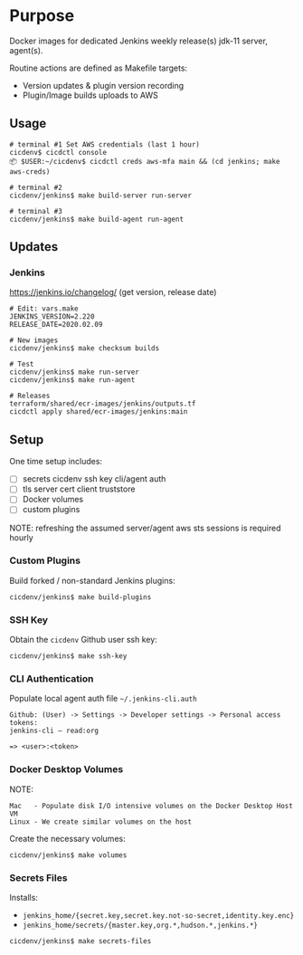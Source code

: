# Purpose
Docker images for dedicated Jenkins weekly release(s) jdk-11 server, agent(s).

Routine actions are defined as Makefile targets:
* Version updates & plugin version recording
* Plugin/Image builds uploads to AWS

## Usage
```
# terminal #1 Set AWS credentials (last 1 hour)
cicdenv$ cicdctl console
📦 $USER:~/cicdenv$ cicdctl creds aws-mfa main && (cd jenkins; make aws-creds)

# terminal #2
cicdenv/jenkins$ make build-server run-server

# terminal #3
cicdenv/jenkins$ make build-agent run-agent
```

## Updates
### Jenkins
https://jenkins.io/changelog/ (get version, release date)
```
# Edit: vars.make
JENKINS_VERSION=2.220
RELEASE_DATE=2020.02.09

# New images
cicdenv/jenkins$ make checksum builds

# Test
cicdenv/jenkins$ make run-server
cicdenv/jenkins$ make run-agent

# Releases
terraform/shared/ecr-images/jenkins/outputs.tf
cicdctl apply shared/ecr-images/jenkins:main
```

## Setup
One time setup includes:
- [ ] secrets
  cicdenv ssh key
  cli/agent auth
- [ ] tls
  server cert
  client truststore
- [ ] Docker volumes
- [ ] custom plugins

NOTE: refreshing the assumed server/agent aws sts sessions is required hourly

### Custom Plugins
Build forked / non-standard Jenkins plugins:
```
cicdenv/jenkins$ make build-plugins
```

### SSH Key
Obtain the `cicdenv` Github user ssh key:
```
cicdenv/jenkins$ make ssh-key
```

### CLI Authentication
Populate local agent auth file `~/.jenkins-cli.auth`
```
Github: (User) -> Settings -> Developer settings -> Personal access tokens:
jenkins-cli — read:org

=> <user>:<token>
```

### Docker Desktop Volumes
NOTE:
```
Mac   - Populate disk I/O intensive volumes on the Docker Desktop Host VM
Linux - We create similar volumes on the host
```

Create the necessary volumes:
```
cicdenv/jenkins$ make volumes
```

### Secrets Files
Installs:
* `jenkins_home/{secret.key,secret.key.not-so-secret,identity.key.enc}`
* `jenkins_home/secrets/{master.key,org.*,hudson.*,jenkins.*}`
```
cicdenv/jenkins$ make secrets-files
```
